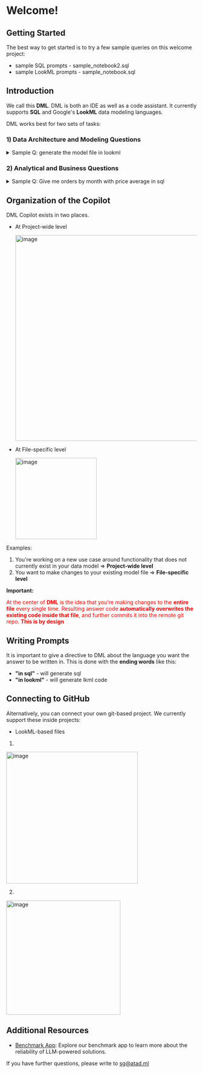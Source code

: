 # Welcome!

## Getting Started

The best way to get started is to try a few sample queries on this welcome project:

- sample SQL prompts - sample_notebook2.sql 
- sample LookML prompts - sample_notebook.sql

## Introduction

We call this **DML**. DML is both an IDE as well as a code assistant. It currently supports **SQL** and Google's **LookML** data modeling languages.

DML works best for two sets of tasks:

### 1) Data Architecture and Modeling Questions

<details> 
<summary>Sample Q: generate the model file in lookml </summary>
	
```	lookml
# ecommerce.model.lkml

include: "users.view.lkml"
include: "orders.view.lkml"
include: "order_items.view.lkml"

explore: users {
  join: orders {
    type: left
    sql_on: ${users.id} = ${orders.user_id} ;;
    relationship: one_to_many
  }
  
  join: order_items {
    type: left
    sql_on: ${users.id} = ${order_items.user_id} ;;
    relationship: one_to_many
  }
}/home/coder/welcome-repo/README.md
....
```

</details> 

### 2) Analytical and Business Questions

<details> 
<summary>Sample Q: Give me orders by month with price average in sql</summary>

```sql
SELECT 
    EXTRACT(MONTH FROM o.created_at) AS month,
    EXTRACT(YEAR FROM o.created_at) AS year,
    AVG(oi.sale_price) AS average_order_price
FROM 
    public.orders o
JOIN 
    public.order_items oi ON o.id = oi.order_id
GROUP BY 
    EXTRACT(MONTH FROM o.created_at), EXTRACT(YEAR FROM o.created_at)
ORDER BY 
    year, month

```

</details> 

## Organization of the Copilot

DML Copilot exists in two places.

- At Project-wide level

    <img width="544" alt="image" src="https://raw.githubusercontent.com/atadml/welcome-repo/main/images/copilot_project.png">

- At File-specific level

    <img width="215" alt="image" src="https://raw.githubusercontent.com/atadml/welcome-repo/main/images/copilot_file.png">

Examples:
1. You're working on a new use case around functionality that does not currently exist in your data model => **Project-wide level**
2. You want to make changes to your existing model file => **File-specific level**

**Important:**

<span style="color:red;">At the center of **DML** is the idea that you're making changes to the **entire file** every single time. Resulting answer code **automatically overwrites the existing code inside that file**, and further commits it into the remote git repo. **This is by design**</span>

## Writing Prompts

It is important to give a directive to DML about the language you want the answer to be written in. This is done with the **ending words** like this:
- **"in sql"** - will generate sql
- **"in lookml"** - will generate lkml code


## Connecting to GitHub

Alternatively, you can connect your own git-based project. We currently support these inside projects:
- LookML-based files

1.
<img width="348" alt="image" src="https://raw.githubusercontent.com/atadml/welcome-repo/main/images/git1.png">

2.
<img width="302" alt="image" src="https://raw.githubusercontent.com/atadml/welcome-repo/main/images/git2.PNG">

## Additional Resources

- [Benchmark App](https://llmsql.streamlit.app/): Explore our benchmark app to learn more about the reliability of LLM-powered solutions.

If you have further questions, please write to [sg@atad.ml](mailto:sg@atad.ml)
